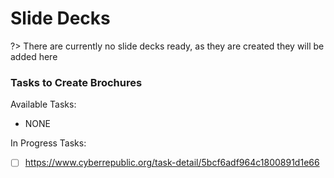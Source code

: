 

# Slide Decks

?> There are currently no slide decks ready, as they are created they will be added here

### Tasks to Create Brochures

Available Tasks:

- NONE

In Progress Tasks:

- [ ] https://www.cyberrepublic.org/task-detail/5bcf6adf964c1800891d1e66
